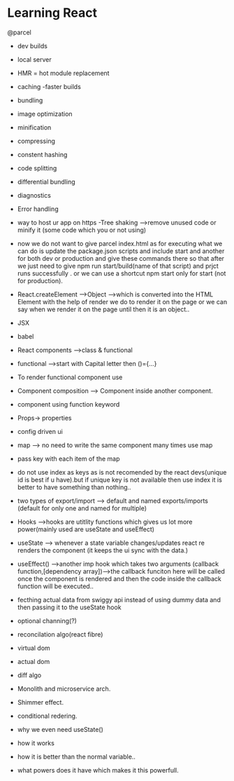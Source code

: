 # Learning React

@parcel
- dev builds
- local server
- HMR = hot module replacement
- caching -faster builds
- bundling
- image optimization
- minification
- compressing
- constent hashing
- code splitting
- differential bundling
- diagnostics
- Error handling
- way to host ur app on https
  -Tree shaking -->remove unused code or minify it (some code which you or not using)

- now we do not want to give parcel index.html as for executing what we can do is update the package.json scripts and include start and another for both dev or production and give these commands there so that after we just need to give npm run start/build(name of that script) and prjct runs successfully . or we can use a shortcut npm start only for start (not for production).

- React.createElement -->Object -->which is converted into the HTML Element with the help of render we do to render it on the page or we can say when we render it on the page until then it is an object..

- JSX

- babel

- React components -->class & functional

- functional -->start with Capital letter then ()={...}

- To render functional component use <nameofthecomponent />

- Component composition --> Component inside another component.

- component using function keyword

- Props-> properties

- config driven ui

- map --> no need to write the same component many times use map

- pass key with each item of the map
- do not use index as keys as is not recomended by the react devs(unique id is best if u have).but if unique key is not available then use index it is better to have something than nothing..
- two types of export/import --> default and named exports/imports (default for only one and named for multiple)

- Hooks -->hooks are utitlity functions which gives us lot more power(mainly used are useState and useEffect) 
- useState --> whenever a state variable changes/updates react re renders the component (it keeps the ui sync with the data.)
- useEffect() -->another imp hook which takes two arguments (callback function,[dependency array])-->the callback funciton here will be called once the component is rendered and then the code inside the callback function will be executed..
- fecthing actual data from swiggy api instead of using dummy data and then passing it to the useState hook 
- optional channing(?)
- reconcilation algo(react fibre)
- virtual dom 
- actual dom 
- diff algo
- Monolith and microservice arch.
- Shimmer effect.
- conditional redering.
- why we even need useState()
- how it works 
- how it is better than the normal variable..
- what powers does it have which makes it this powerfull.